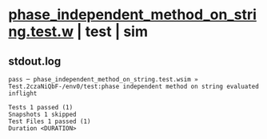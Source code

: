 # [phase_independent_method_on_string.test.w](../../../../../examples/tests/valid/phase_independent_method_on_string.test.w) | test | sim

## stdout.log
```log
pass ─ phase_independent_method_on_string.test.wsim » Test.2czaNiQbF-/env0/test:phase independent method on string evaluated inflight

Tests 1 passed (1)
Snapshots 1 skipped
Test Files 1 passed (1)
Duration <DURATION>
```

